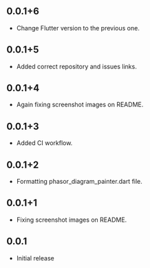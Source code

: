## 0.0.1+6

* Change Flutter version to the previous one.

## 0.0.1+5

* Added correct repository and issues links.

## 0.0.1+4

* Again fixing screenshot images on README.

## 0.0.1+3

* Added CI workflow.

## 0.0.1+2

* Formatting phasor_diagram_painter.dart file.

## 0.0.1+1

* Fixing screenshot images on README.

## 0.0.1

* Initial release